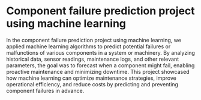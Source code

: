 
# Component failure prediction project using machine learning

In the component failure prediction project using machine learning, we applied machine learning algorithms to predict potential failures or malfunctions of various components in a system or machinery. By analyzing historical data, sensor readings, maintenance logs, and other relevant parameters, the goal was to forecast when a component might fail, enabling proactive maintenance and minimizing downtime. This project showcased how machine learning can optimize maintenance strategies, improve operational efficiency, and reduce costs by predicting and preventing component failures in advance.
